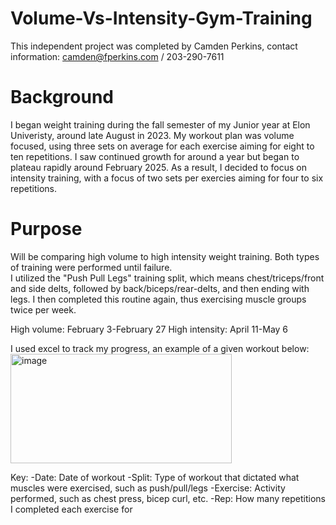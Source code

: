 # Volume-Vs-Intensity-Gym-Training
This independent project was completed by Camden Perkins, contact information: camden@fperkins.com / 203-290-7611

# Background
I began weight training during the fall semester of my Junior year at Elon Univeristy, around late August in 2023. My workout plan was volume focused, using three sets on average for each exercise aiming for eight to ten repetitions. I saw continued growth for around a year but began to plateau rapidly around February 2025. As a result, I decided to focus on intensity training, with a focus of two sets per exercies aiming for four to six repetitions.

# Purpose
Will be comparing high volume to high intensity weight training. Both types of training were performed until failure. <br>
I utilized the "Push Pull Legs" training split, which means chest/triceps/front and side delts, followed by back/biceps/rear-delts, and then ending with legs. I then completed this routine again, thus exercising muscle groups twice per week. 

High volume: February 3-February 27
High intensity: April 11-May 6

I used excel to track my progress, an example of a given workout below: <br>
<img width="354" height="175" alt="image" src="https://github.com/user-attachments/assets/38104745-cb08-46f7-9fed-a682ead053da" />

Key:
-Date: Date of workout
-Split: Type of workout that dictated what muscles were exercised, such as push/pull/legs
-Exercise: Activity performed, such as chest press, bicep curl, etc.
-Rep: How many repetitions I completed each exercise for






